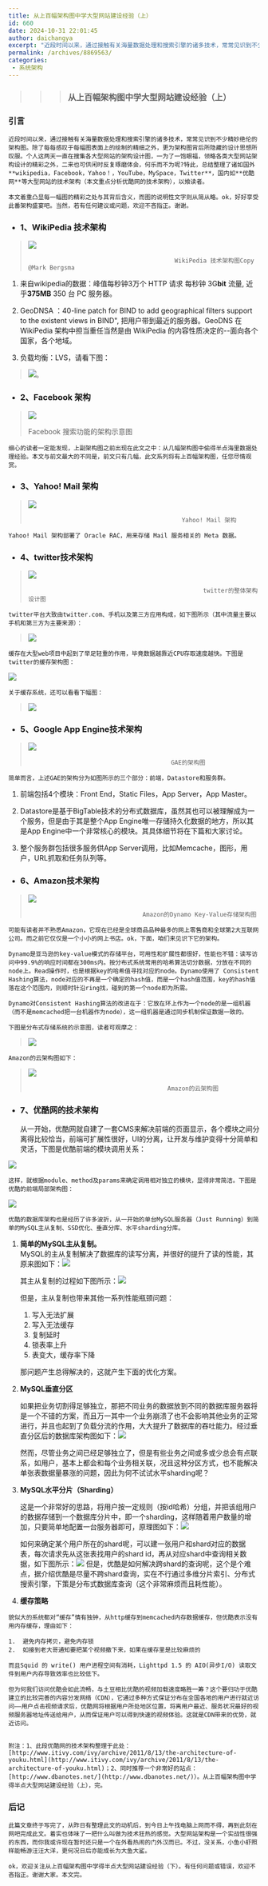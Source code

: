 ```yaml
---
title: 从上百幅架构图中学大型网站建设经验（上）
id: 660
date: 2024-10-31 22:01:45
author: daichangya
excerpt: "近段时间以来，通过接触有关海量数据处理和搜索引擎的诸多技术，常常见识到不少精妙绝伦的架构图。除了每每感叹于每幅图表面上的绘制的精细之外，更为架构图背后所隐藏的设计思想所叹服。个人这两天一直在搜集各大型网站的架构设计图，一为了一饱眼福，领略各类大型网站架构设计的精彩之外，二来也可供闲时反复琢磨体会，何乐而不为呢?特此，总结整理了诸如国外wikipedia，Facebook，Yahoo！，"
permalink: /archives/8869563/
categories:
 - 系统架构
---
```


> > > ###  从上百幅架构图中学大型网站建设经验（上）

### 引言

    近段时间以来，通过接触有关海量数据处理和搜索引擎的诸多技术，常常见识到不少精妙绝伦的架构图。除了每每感叹于每幅图表面上的绘制的精细之外，更为架构图背后所隐藏的设计思想所叹服。个人这两天一直在搜集各大型网站的架构设计图，一为了一饱眼福，领略各类大型网站架构设计的精彩之外，二来也可供闲时反复琢磨体会，何乐而不为呢?特此，总结整理了诸如国外**wikipedia，Facebook，Yahoo！，YouTube，MySpace，Twitter**，国内如**优酷网**等大型网站的技术架构（本文重点分析优酷网的技术架构），以飨读者。

    本文着重凸显每一幅图的精彩之处与其背后含义，而图的说明性文字则从简从略。ok，好好享受此番架构盛宴吧。当然，若有任何建议或问题，欢迎不吝指正。谢谢。

*   ### 1、WikiPedia 技术架构
    

> ![](http://hi.csdn.net/attachment/201110/1/0_1317461287Mxff.gif)
> 
>                                              WikiPedia 技术架构图Copy @Mark Bergsma

1.  来自wikipedia的数据：峰值每秒钟3万个 HTTP 请求 每秒钟 3G**bit** 流量, 近乎**375MB** 350 台 PC 服务器。
    
2.  GeoDNSA ：40-line patch for BIND to add geographical filters support to the existent views in BIND", 把用户带到最近的服务器。GeoDNS 在 WikiPedia 架构中担当重任当然是由 WikiPedia 的内容性质决定的--面向各个国家，各个地域。
    
3.  负载均衡：LVS，请看下图：
    

> ![](http://hi.csdn.net/attachment/201110/1/0_1317463441CuoV.gif)。

*   ### 2、Facebook 架构
    

> ![](http://hi.csdn.net/attachment/201110/1/0_13174616592X8w.gif)
> 
>  Facebook 搜索功能的架构示意图

    细心的读者一定能发现，上副架构图之前出现在此文之中：从几幅架构图中偷得半点海里数据处理经验。本文与前文最大的不同是，前文只有几幅，此文系列将有上百幅架构图，任您尽情观赏。

*   ### 3、Yahoo! Mail 架构
    

> ![](http://hi.csdn.net/attachment/201110/1/0_1317462333Jwy2.gif)
> 
>                                                Yahoo! Mail 架构

    Yahoo! Mail 架构部署了 Oracle RAC，用来存储 Mail 服务相关的 Meta 数据。

*   ### 4、twitter技术架构
    

> ![](http://hi.csdn.net/attachment/201110/1/0_1317462911fw7p.gif)
> 
>                                                      twitter的整体架构设计图

    twitter平台大致由twitter.com、手机以及第三方应用构成，如下图所示（其中流量主要以手机和第三方为主要来源）：

> ![](http://hi.csdn.net/attachment/201110/1/0_1317462967FrOt.gif)

    缓存在大型web项目中起到了举足轻重的作用，毕竟数据越靠近CPU存取速度越快。下图是twitter的缓存架构图：

![](http://hi.csdn.net/attachment/201110/1/0_1317463185teed.gif)

    关于缓存系统，还可以看看下幅图：

> ![](http://hi.csdn.net/attachment/201110/1/0_1317463547G26a.gif)

*   ### 5、Google App Engine技术架构
    

> ![](http://hi.csdn.net/attachment/201110/1/0_1317463945r6EB.gif)
> 
>                                             GAE的架构图

    简单而言，上述GAE的架构分为如图所示的三个部分：前端，Datastore和服务群。

1.  前端包括4个模块：Front End，Static Files，App Server，App Master。
    
2.  Datastore是基于BigTable技术的分布式数据库，虽然其也可以被理解成为一个服务，但是由于其是整个App Engine唯一存储持久化数据的地方，所以其是App Engine中一个非常核心的模块。其具体细节将在下篇和大家讨论。
    
3.  整个服务群包括很多服务供App Server调用，比如Memcache，图形，用户，URL抓取和任务队列等。
    

*   ### 6、Amazon技术架构
    

> ![](http://hi.csdn.net/attachment/201110/1/0_1317464553j28E.gif)
> 
>                                     Amazon的Dynamo Key-Value存储架构图

    可能有读者并不熟悉Amazon，它现在已经是全球商品品种最多的网上零售商和全球第2大互联网公司。而之前它仅仅是一个小小的网上书店。ok，下面，咱们来见识下它的架构。

    Dynamo是亚马逊的key-value模式的存储平台，可用性和扩展性都很好，性能也不错：读写访问中99.9%的响应时间都在300ms内。按分布式系统常用的哈希算法切分数据，分放在不同的node上。Read操作时，也是根据key的哈希值寻找对应的node。Dynamo使用了 Consistent Hashing算法，node对应的不再是一个确定的hash值，而是一个hash值范围，key的hash值落在这个范围内，则顺时针沿ring找，碰到的第一个node即为所需。

    Dynamo对Consistent Hashing算法的改进在于：它放在环上作为一个node的是一组机器（而不是memcached把一台机器作为node），这一组机器是通过同步机制保证数据一致的。

    下图是分布式存储系统的示意图，读者可观摩之：

> ![](http://hi.csdn.net/attachment/201110/1/0_1317464717tf8F.gif)

    Amazon的云架构图如下：

> ![](http://hi.csdn.net/attachment/201110/1/0_1317464976Za2W.gif)
> 
>                                            Amazon的云架构图

*   ### 7、优酷网的技术架构
    

    从一开始，优酷网就自建了一套CMS来解决前端的页面显示，各个模块之间分离得比较恰当，前端可扩展性很好，UI的分离，让开发与维护变得十分简单和灵活，下图是优酷前端的模块调用关系：

![](http://hi.csdn.net/attachment/201110/1/0_1317465660DmeX.gif)

    这样，就根据module、method及params来确定调用相对独立的模块，显得非常简洁。下图是优酷的前端局部架构图：

![](http://hi.csdn.net/attachment/201110/1/0_1317465622c0Ca.gif)

    优酷的数据库架构也是经历了许多波折，从一开始的单台MySQL服务器（Just Running）到简单的MySQL主从复制、SSD优化、垂直分库、水平sharding分库。

1.  **简单的MySQL主从复制。**  
    MySQL的主从复制解决了数据库的读写分离，并很好的提升了读的性能，其原来图如下：![](http://hi.csdn.net/attachment/201110/1/0_1317465817ZOzT.gif)
    
    其主从复制的过程如下图所示：![](http://hi.csdn.net/attachment/201110/1/0_1317465848lGG2.gif)
    
    但是，主从复制也带来其他一系列性能瓶颈问题：
    
    1.  写入无法扩展
    2.  写入无法缓存
    3.  复制延时
    4.  锁表率上升
    5.  表变大，缓存率下降
    
    那问题产生总得解决的，这就产生下面的优化方案。
    
2.   **MySQL垂直分区**
    
        如果把业务切割得足够独立，那把不同业务的数据放到不同的数据库服务器将是一个不错的方案，而且万一其中一个业务崩溃了也不会影响其他业务的正常进行，并且也起到了负载分流的作用，大大提升了数据库的吞吐能力。经过垂直分区后的数据库架构图如下：![](http://hi.csdn.net/attachment/201110/1/0_1317465908N0yV.gif)
    
        然而，尽管业务之间已经足够独立了，但是有些业务之间或多或少总会有点联系，如用户，基本上都会和每个业务相关联，况且这种分区方式，也不能解决单张表数据量暴涨的问题，因此为何不试试水平sharding呢？
    
3.   **MySQL水平分片（Sharding）**
    
        这是一个非常好的思路，将用户按一定规则（按id哈希）分组，并把该组用户的数据存储到一个数据库分片中，即一个sharding，这样随着用户数量的增加，只要简单地配置一台服务器即可，原理图如下：![](http://hi.csdn.net/attachment/201110/1/0_1317465946Eig2.gif)
    
      如何来确定某个用户所在的shard呢，可以建一张用户和shard对应的数据表，每次请求先从这张表找用户的shard id，再从对应shard中查询相关数据，如下图所示：![](http://hi.csdn.net/attachment/201110/1/0_1317465980MMM8.gif)    但是，优酷是如何解决跨shard的查询呢，这个是个难点，据介绍优酷是尽量不跨shard查询，实在不行通过多维分片索引、分布式搜索引擎，下策是分布式数据库查询（这个非常麻烦而且耗性能）。
    
4.   **缓存策略**
    
    貌似大的系统都对“缓存”情有独钟，从http缓存到memcached内存数据缓存，但优酷表示没有用内存缓存，理由如下：
    
    1.  避免内存拷贝，避免内存锁
    2.  如接到老大哥通知要把某个视频撤下来，如果在缓存里是比较麻烦的
    
    而且Squid 的 write() 用户进程空间有消耗，Lighttpd 1.5 的 AIO(异步I/O) 读取文件到用户内存导致效率也比较低下。
    
    但为何我们访问优酷会如此流畅，与土豆相比优酷的视频加载速度略胜一筹？这个要归功于优酷建立的比较完善的内容分发网络（CDN），它通过多种方式保证分布在全国各地的用户进行就近访问——用户点击视频请求后，优酷网将根据用户所处地区位置，将离用户最近、服务状况最好的视频服务器地址传送给用户，从而保证用户可以得到快速的视频体验。这就是CDN带来的优势，就近访问。
    

    附注：1、此段优酷网的技术架构整理于此处：[http://www.itivy.com/ivy/archive/2011/8/13/the-architecture-of-youku.html](http://www.itivy.com/ivy/archive/2011/8/13/the-architecture-of-youku.html)；2、同时推荐一个非常好的站点：[http://www.dbanotes.net/](http://www.dbanotes.net/)）。从上百幅架构图中学得半点大型网站建设经验（上），完。

### 后记

    此篇文章终于写完了，从昨日有整理此文的动机后，到今日上午找电脑上网而不得，再到此刻在网吧完成此文。着实也体味了一把什么叫做为技术狂热的感觉。大型网站架构是一个实战性很强的东西，而你我或许现在暂时还只是一个在外看热闹的门外汉而已。不过，没关系，小鱼小虾照样能畅游汪汪大洋，更何况日后亦能成长为大鱼大鲨。

    ok，欢迎关注从上百幅架构图中学得半点大型网站建设经验（下）。有任何问题或错误，欢迎不吝指正。谢谢大家。本文完。